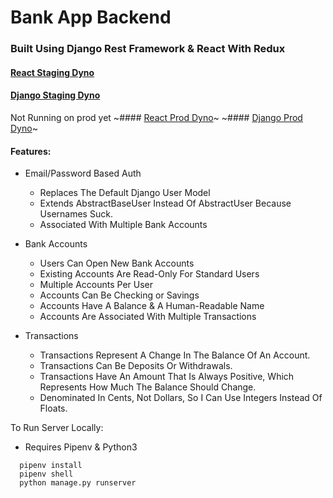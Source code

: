 # Bank App Backend
### Built Using Django Rest Framework & React With Redux

#### [React Staging Dyno](https://react-cohort-bank.herokuapp.com/)
#### [Django Staging Dyno](https://staging-cohort-bank.herokuapp.com/)

Not Running on prod yet
~#### [React Prod Dyno](https://react-cohort-bank.herokuapp.com/)~
~#### [Django Prod Dyno](https://staging-cohort-bank.herokuapp.com/)~

#### Features:
- Email/Password Based Auth
  - Replaces The Default Django User Model 
  - Extends AbstractBaseUser Instead Of AbstractUser Because Usernames Suck.
  - Associated With Multiple Bank Accounts
  
- Bank Accounts
  - Users Can Open New Bank Accounts
  - Existing Accounts Are Read-Only For Standard Users
  - Multiple Accounts Per User
  - Accounts Can Be Checking or Savings
  - Accounts Have A Balance & A Human-Readable Name
  - Accounts Are Associated With Multiple Transactions

- Transactions
  - Transactions Represent A Change In The Balance Of An Account.
  - Transactions Can Be Deposits Or Withdrawals.
  - Transactions Have An Amount That Is Always Positive, Which Represents How Much The Balance Should Change.
  - Denominated In Cents, Not Dollars, So I Can Use Integers Instead Of Floats.

To Run Server Locally:
- Requires Pipenv & Python3
```
  pipenv install
  pipenv shell
  python manage.py runserver
```